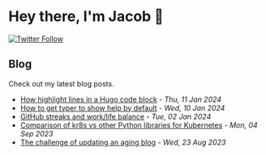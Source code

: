 # Hey there, I'm Jacob 👋
[![Twitter Follow](https://img.shields.io/twitter/follow/_jacobtomlinson?style=social)](https://twitter.com/_jacobtomlinson)

## Blog

Check out my latest blog posts.

- [How highlight lines in a Hugo code block](https://jacobtomlinson.dev/posts/2024/how-highlight-lines-in-a-hugo-code-block/) - *Thu, 11 Jan 2024*
- [How to get typer to show help by default](https://jacobtomlinson.dev/posts/2024/how-to-get-typer-to-show-help-by-default/) - *Wed, 10 Jan 2024*
- [GitHub streaks and work/life balance](https://jacobtomlinson.dev/posts/2024/github-streaks-and-work/life-balance/) - *Tue, 02 Jan 2024*
- [Comparison of kr8s vs other Python libraries for Kubernetes](https://jacobtomlinson.dev/posts/2023/comparison-of-kr8s-vs-other-python-libraries-for-kubernetes/) - *Mon, 04 Sep 2023*
- [The challenge of updating an aging blog](https://jacobtomlinson.dev/posts/2023/the-challenge-of-updating-an-aging-blog/) - *Wed, 23 Aug 2023*

